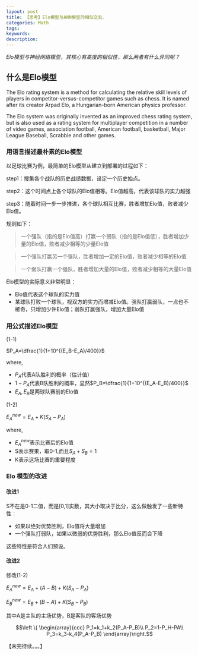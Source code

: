 ```yaml
---
layout: post
title: 【思考】Elo模型与ANN模型的相似之处.
categories: Math
tags:
keywords:
description:
---
```


*Elo模型与神经网络模型，其核心有高度的相似性，那么两者有什么异同呢？*


## 什么是Elo模型

The Elo rating system is a method for calculating the relative skill levels of players in competitor-versus-competitor games such as chess. It is named after its creator Arpad Elo, a Hungarian-born American physics professor.

The Elo system was originally invented as an improved chess rating system, but is also used as a rating system for multiplayer competition in a number of video games, association football, American football, basketball, Major League Baseball, Scrabble and other games.

### 用语言描述最朴素的Elo模型

以足球比赛为例，最简单的Elo模型从建立到部署的过程如下：

step1：搜集各个战队的历史战绩数据，设定一个历史始点。

step2：这个时间点上各个球队的Elo值相等。Elo值越高，代表该球队的实力越强

step3：随着时间一步一步推进，各个球队相互比赛，胜者增加Elo值，败者减少Elo值。

规则如下：
>一个强队（指的是Elo值高）打赢一个弱队（指的是Elo值低），胜者增加少量的Elo值，败者减少相等的少量Elo值

>一个强队打赢另一个强队，胜者增加一定的Elo值，败者减少相等的Elo值

>一个弱队打赢一个强队，胜者增加大量的Elo值，败者减少相等的大量Elo值


Elo模型的实际意义非常明显：
- Elo值代表这个球队的实力值
- 某球队打败一个球队，视双方的实力而增减Elo值。强队打赢弱队，一点也不稀奇，只增加少许Elo值；弱队打赢强队，增加大量Elo值

### 用公式描述Elo模型

(1-1)

 $P_A=\dfrac{1}{1+10^{(E_B-E_A)/400}}$

 where,
 - $P_A$代表A队胜利的概率（估计值）
 - $1-P_A$代表B队胜利的概率，显然$P_B=\dfrac{1}{1+10^{(E_A-E_B)/400}}$
- $E_A,E_B$是两球队赛前的Elo值


(1-2)

$E_A^{new}=E_A+K(S_A-P_A)$

where,
- $E_A^{new}$表示比赛后的Elo值
- S表示赛果，取0-1,而且$S_A+S_B=1$
- K表示这场比赛的重要程度

### Elo 模型的改进

#### 改进1

S不在是0-1二值，而是[0,1]实数，其大小取决于比分，这么做触发了一些新特性：
- 如果以绝对优势胜利，Elo值将大量增加
- 一个强队打弱队，如果以微弱的优势胜利，那么Elo值反而会下降

这些特性是符合人们预设。

#### 改进2

修改(1-2)

$E_A^{new}=E_A+(A-B)+K(S_A-P_A)$

$E_B^{new}=E_B+(B-A)+K(S_B-P_B)$

其中A是主队的主场优势，B是客队的客场优势

$$\left \{ \begin{array}{ccc}
P_1=k_1+k_2(P_A-P_B)\\
P_2=1-P_H-PA\\
P_3=k_3-k_4(P_A-P_B)
\end{array}\right.$$

【未完待续。。。】
